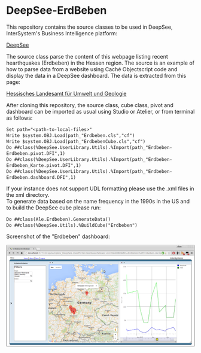 # DeepSee-ErdBeben
This repository contains the source classes to be used in DeepSee, InterSystem's Business Intelligence platform: 

[DeepSee](http://www.intersystems.com/our-products/embedded-technologies/deepsee/ "DeepSee")


The source class parse the content of this webpage listing recent hearthquakes (Erdbeben) in the Hessen region. The source is an example of how to parse data from a website using Caché Objectscript code and display the data in a DeepSee dashboard. The data is extracted from this page: 

[Hessisches Landesamt für Umwelt und Geologie](http://www.hlug.de/start/geologie/erdbeben/aktuelle-ereignisse.html "")

After cloning this repository, the source class, cube class, pivot and dashboard can be imported as usual using Studio or Atelier, or from terminal as follows:

```
Set path="<path-to-local-files>"
Write $system.OBJ.Load(path_"Erdbeben.cls","cf")
Write $system.OBJ.Load(path_"ErdbebenCube.cls","cf")
Do ##class(%DeepSee.UserLibrary.Utils).%Import(path_"Erdbeben-Erdbeben.pivot.DFI",1)
Do ##class(%DeepSee.UserLibrary.Utils).%Import(path_"Erdbeben-Erdbeben_Karte.pivot.DFI",1)
Do ##class(%DeepSee.UserLibrary.Utils).%Import(path_"Erdbeben-Erdbeben.dashboard.DFI",1)
```

If your instance does not support UDL formatting please use the .xml files in the xml directory.  
To generate data based on the name frequency in the 1990s in the US and to build the DeepSee cube please run: 

```
Do ##class(Ale.Erdbeben).GenerateData() 
Do ##class(%DeepSee.Utils).%BuildCube("Erdbeben")
```

Screenshot of the "Erdbeben" dashboard:

![Alt text](https://github.com/aless80/DeepSee-Erdbeben/blob/master/DeepSee_dashboard.png "DeepSee-Erdbeben Dashboard")

